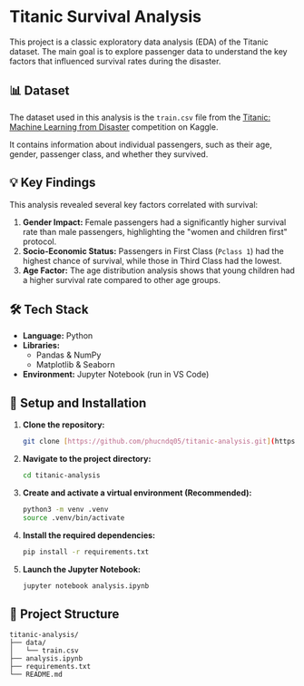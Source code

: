 # Titanic Survival Analysis

This project is a classic exploratory data analysis (EDA) of the Titanic dataset. The main goal is to explore passenger data to understand the key factors that influenced survival rates during the disaster.

## 📊 Dataset

The dataset used in this analysis is the `train.csv` file from the [Titanic: Machine Learning from Disaster](https://www.kaggle.com/c/titanic/data) competition on Kaggle.

It contains information about individual passengers, such as their age, gender, passenger class, and whether they survived.

## 💡 Key Findings

This analysis revealed several key factors correlated with survival:

1.  **Gender Impact:** Female passengers had a significantly higher survival rate than male passengers, highlighting the "women and children first" protocol.
2.  **Socio-Economic Status:** Passengers in First Class (`Pclass 1`) had the highest chance of survival, while those in Third Class had the lowest.
3.  **Age Factor:** The age distribution analysis shows that young children had a higher survival rate compared to other age groups.

## 🛠️ Tech Stack

- **Language:** Python
- **Libraries:**
  - Pandas & NumPy
  - Matplotlib & Seaborn
- **Environment:** Jupyter Notebook (run in VS Code)

## 🚀 Setup and Installation

1.  **Clone the repository:**
    ```bash
    git clone [https://github.com/phucndq05/titanic-analysis.git](https://github.com/phucndq05/titanic-analysis.git)
    ```
2.  **Navigate to the project directory:**
    ```bash
    cd titanic-analysis
    ```
3.  **Create and activate a virtual environment (Recommended):**
    ```bash
    python3 -m venv .venv
    source .venv/bin/activate
    ```
4.  **Install the required dependencies:**
    ```bash
    pip install -r requirements.txt
    ```
5.  **Launch the Jupyter Notebook:**
    ```bash
    jupyter notebook analysis.ipynb
    ```

## 📁 Project Structure
```
titanic-analysis/
├── data/
│   └── train.csv
├── analysis.ipynb
├── requirements.txt
└── README.md
```